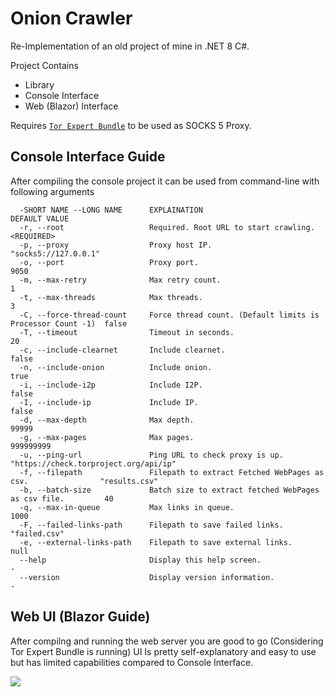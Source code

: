 # Onion Crawler
Re-Implementation of an old project of mine in .NET 8 C#.

Project Contains

- Library
- Console Interface
- Web (Blazor) Interface

Requires [`Tor Expert Bundle`](https://www.torproject.org/download/tor/) to be used as SOCKS 5 Proxy. 

## Console Interface Guide
After compiling the console project it can be used from command-line with following arguments
```
  -SHORT NAME --LONG NAME      EXPLAINATION                                               DEFAULT VALUE
  -r, --root                   Required. Root URL to start crawling.                      <REQUIRED>
  -p, --proxy                  Proxy host IP.                                             "socks5://127.0.0.1"
  -o, --port                   Proxy port.                                                 9050
  -m, --max-retry              Max retry count.                                            1
  -t, --max-threads            Max threads.                                                3
  -C, --force-thread-count     Force thread count. (Default limits is Processor Count -1)  false
  -T, --timeout                Timeout in seconds.                                         20
  -c, --include-clearnet       Include clearnet.                                           false
  -n, --include-onion          Include onion.                                              true
  -i, --include-i2p            Include I2P.                                                false
  -I, --include-ip             Include IP.                                                 false
  -d, --max-depth              Max depth.                                                  99999
  -g, --max-pages              Max pages.                                                  999999999
  -u, --ping-url               Ping URL to check proxy is up.                              "https://check.torproject.org/api/ip"
  -f, --filepath               Filepath to extract Fetched WebPages as csv.                "results.csv"
  -b, --batch-size             Batch size to extract fetched WebPages as csv file.         40
  -q, --max-in-queue           Max links in queue.                                         1000
  -F, --failed-links-path      Filepath to save failed links.                              "failed.csv"
  -e, --external-links-path    Filepath to save external links.                            null
  --help                       Display this help screen.                                   -
  --version                    Display version information.                                -
```

## Web UI (Blazor Guide)
After compilng and running the web server you are good to go (Considering Tor Expert Bundle is running)
UI Is pretty self-explanatory and easy to use but has limited capabilities compared to Console Interface.

![](https://github.com/OzelTam/OnionCrawler/blob/main/OnionCrawler/webui.gif)
